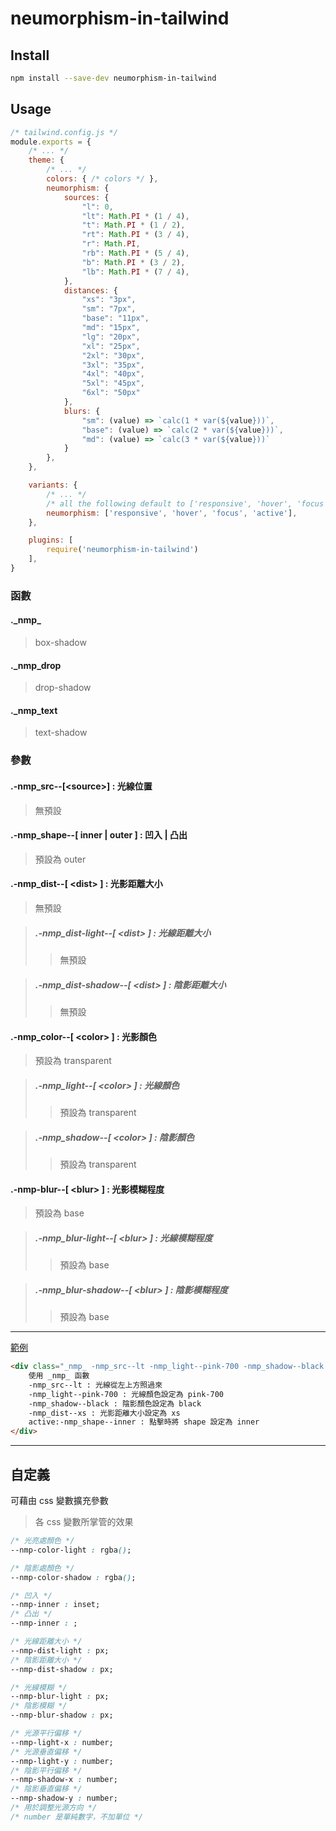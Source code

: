 # neumorphism-in-tailwind

## Install
```bash
npm install --save-dev neumorphism-in-tailwind
```

## Usage
```js
/* tailwind.config.js */
module.exports = {
	/* ... */
	theme: {
		/* ... */
		colors: { /* colors */ },
		neumorphism: {
			sources: {
				"l": 0,
				"lt": Math.PI * (1 / 4),
				"t": Math.PI * (1 / 2),
				"rt": Math.PI * (3 / 4),
				"r": Math.PI,
				"rb": Math.PI * (5 / 4),
				"b": Math.PI * (3 / 2),
				"lb": Math.PI * (7 / 4),
			},
			distances: {
				"xs": "3px",
				"sm": "7px",
				"base": "11px",
				"md": "15px",
				"lg": "20px",
				"xl": "25px",
				"2xl": "30px",
				"3xl": "35px",
				"4xl": "40px",
				"5xl": "45px",
				"6xl": "50px"
			},
			blurs: {
				"sm": (value) => `calc(1 * var(${value}))`,
				"base": (value) => `calc(2 * var(${value}))`,
				"md": (value) => `calc(3 * var(${value}))`
			}
		},
	},

	variants: { 
		/* ... */
		/* all the following default to ['responsive', 'hover', 'focus', 'active'] */
		neumorphism: ['responsive', 'hover', 'focus', 'active'],
	},

	plugins: [
		require('neumorphism-in-tailwind')
	],
}
```
### 函數

#### ._nmp\_
> box-shadow
#### ._nmp_drop
> drop-shadow
#### ._nmp_text
> text-shadow

### 參數

#### .-nmp_src-\-[<source\>] : 光線位置
> 無預設

#### .-nmp_shape-\-[ inner | outer ] : 凹入 | 凸出
> 預設為 outer

#### .-nmp_dist-\-[ <dist\> ] : 光影距離大小
> 無預設

>##### .-nmp_dist-light-\-[ <dist\> ] : 光線距離大小
>> 無預設

>##### .-nmp_dist-shadow-\-[ <dist\> ] : 陰影距離大小
>> 無預設

#### .-nmp_color-\-[ <color\> ] : 光影顏色
> 預設為 transparent  

> ##### .-nmp_light-\-[ <color\> ] : 光線顏色
>> 預設為 transparent 

> ##### .-nmp_shadow-\-[ <color\> ] : 陰影顏色
>> 預設為 transparent  

#### .-nmp-blur-\-[ <blur\> ] : 光影模糊程度
> 預設為 base

> ##### .-nmp_blur-light-\-[ <blur\> ] : 光線模糊程度
>> 預設為 base

> ##### .-nmp_blur-shadow-\-[ <blur\> ] : 陰影模糊程度
>> 預設為 base
---

[範例](https://toonnyy8.github.io/neumorphism-in-tailwind/)

```html
<div class="_nmp_ -nmp_src--lt -nmp_light--pink-700 -nmp_shadow--black -nmp_dist--xs active:-nmp_shape--inner">
    使用 _nmp_ 函數
    -nmp_src--lt : 光線從左上方照過來
    -nmp_light--pink-700 : 光線顏色設定為 pink-700
    -nmp_shadow--black : 陰影顏色設定為 black
    -nmp_dist--xs : 光影距離大小設定為 xs
    active:-nmp_shape--inner : 點擊時將 shape 設定為 inner
</div>
```

---

## 自定義

可藉由 css 變數擴充參數
> 各 css 變數所掌管的效果
```css
/* 光亮處顏色 */
--nmp-color-light : rgba();

/* 陰影處顏色 */
--nmp-color-shadow : rgba();

/* 凹入 */
--nmp-inner : inset;
/* 凸出 */
--nmp-inner : ;

/* 光線距離大小 */
--nmp-dist-light : px;
/* 陰影距離大小 */
--nmp-dist-shadow : px;

/* 光線模糊 */
--nmp-blur-light : px;
/* 陰影模糊 */
--nmp-blur-shadow : px;

/* 光源平行偏移 */
--nmp-light-x : number;
/* 光源垂直偏移 */
--nmp-light-y : number;
/* 陰影平行偏移 */
--nmp-shadow-x : number;
/* 陰影垂直偏移 */
--nmp-shadow-y : number;
/* 用於調整光源方向 */
/* number 是單純數字，不加單位 */
```
